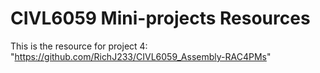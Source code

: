 # CIVL6059 Mini-projects Resources

This is the resource for project 4: "https://github.com/RichJ233/CIVL6059_Assembly-RAC4PMs"


